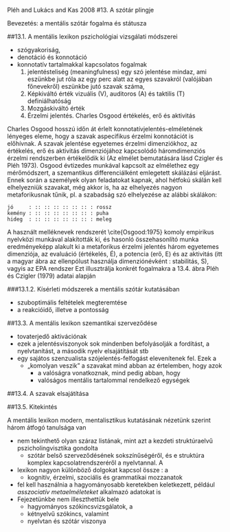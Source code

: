 Pléh and Lukács and Kas
2008
#13. A szótár plingje

Bevezetés: a mentális szótár fogalma és státusza

##13.1. A mentális lexikon pszichológiai vizsgálati módszerei

* szógyakoriság,
* denotáció és konnotáció
* konnotatív tartalmakkal kapcsolatos fogalmak
  1. jelentésteliség (meaningfulness)
    egy szó jelentése mindaz, ami eszünkbe jut róla
    az egy perc alatt az egyes szavakról (valójában főnevekről) eszünkbe jutó
    szavak száma,
  2. Képkiváltó érték
    vizuális (V), auditoros (A) és taktilis (T)
    definiálhatóság
  3. Mozgáskiváltó érték
  4. Érzelmi jelentés. Charles Osgood
    értékelés, erő és aktivitás

Charles Osgood hosszú időn át érlelt konnotatívjelentés-elméletének lényeges
eleme, hogy a szavak aspecifikus érzelmi konnotációt is előhívnak. A szavak
jelentése egyetemes érzelmi dimenziókhoz, az értékelés, erő és aktivitás
dimenziójához kapcsolódó háromdimenziós érzelmi rendszerben értékelődik ki
(Az elmélet bemutatására lásd Czigler és Pléh 1973). Osgood évtizedes munkával
kapcsolt az elmélethez egy mérőmódszert, a szemantikus differenciálként
emlegetett skálázási eljárást. Ennek során a személyek olyan feladatokat
kapnak, ahol hétfokú skálán kell elhelyezniük szavakat, még akkor is, ha az
elhelyezés nagyon metaforikusnak tűnik, pl. a szabadság szó elhelyezése az
alábbi skálákon:

```
jó     : :: :: :: :: :: :: : rossz
kemény : :: :: :: :: :: :: : puha
hideg  : :: :: :: :: :: :: : meleg
```

A használt melléknevek rendszerét \cite{Osgood:1975} komoly empirikus nyelvközi
munkával alakították ki, és hasonló összehasonlító munka eredményeképp alakult
ki a metaforikus érzelmi jelentés három egyetemes dimenziója, az evaluáció
(értékelés, É), a potencia (erő, E) és az aktivitás (itt a magyar ábra az
ellenpólust használja dimenziónévként : stabilitás, S), vagyis az EPA rendszer
Ezt illusztrálja konkrét fogalmakra a 13.4. ábra Pléh és Czigler (1979) adatai
alapján

###13.1.2. Kísérleti módszerek a mentális szótár kutatásában

* szuboptimális feltételek megteremtése
* a reakcióidő, illetve a pontosság

##13.3. A mentális lexikon szemantikai szerveződése

* tovaterjedő aktivációnak
* ezek a jelentésviszonyok sok mindenben befolyásolják a fordítást, a
  nyelvtanítást, a második nyelv elsajátítását stb
* egy sajátos szenzualista szójelentés-felfogást elevenítenek fel. Ezek a
  * „komolyan veszik” a szavakat mind abban az értelemben, hogy azok
    * a valóságra vonatkoznak, mind pedig abban, hogy
    * valóságos mentális tartalommal rendelkező egységek

##13.4. A szavak elsajátítása

##13.5. Kitekintés

A mentális lexikon modern, mentalisztikus kutatásának nézetünk szerint három
átfogó tanulsága van
  * nem tekinthető olyan száraz listának,
    mint azt a kezdeti struktúraelvű pszicholingvisztika gondolta
    * szótár belső szerveződésének sokszínűségéről, és e struktúra komplex
      kapcsolatrendszeréről a nyelvtannal. A
  * lexikon nagyon különböző dolgokat kapcsol össze : a
    * kognitív, érzelmi, szociális és grammatikai mozzanatok
  * fel kell használnia a hagyományosabb keretekben keletkezett, például
    _asszociatív metaelméleteket_ alkalmazó adatokat is
* Fejezetünkbe nem illeszthettük bele
  * hagyományos szókincsvizsgálatok, a
  * kétnyelvű szókincs, valamint
  * nyelvtan és szótár viszonya
